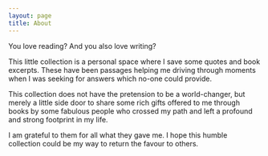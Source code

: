 ```yaml
---
layout: page
title: About
---
```


You love reading? And you also love writing? 

This little collection is a personal space where I save some quotes and book excerpts. These have been passages helping me driving through moments when I was seeking for answers which no-one could provide.

This collection does not have the pretension to be a world-changer, but merely a little side door to share some rich gifts offered to me through books by some fabulous people who crossed my path and left a profound and strong footprint in my life.

I am grateful to them for all what they gave me. I hope this humble collection could be my way to return the favour to others.
